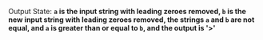 Output State: **`a` is the input string with leading zeroes removed, `b` is the new input string with leading zeroes removed, the strings `a` and `b` are not equal, and `a` is greater than or equal to `b`, and the output is '>'**